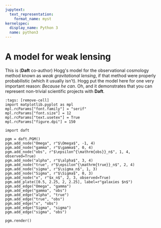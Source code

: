 ```yaml
---
jupytext:
  text_representation:
    format_name: myst
kernelspec:
  display_name: Python 3
  name: python3
---
```


A model for weak lensing
========================

This is (**Daft** co-author) Hogg's model for the observational
cosmology method known as *weak gravitational lensing*, if that method
were properly probabilistic (which it usually isn't).  Hogg put the
model here for one very important reason: *Because he can*.  Oh, and
it demonstrates that you can represent non-trivial scientific projects
with **Daft**.

```{code-cell}
:tags: [remove-cell]
import matplotlib.pyplot as mpl
mpl.rcParams["font.family"] = "serif"
mpl.rcParams["font.size"] = 12
mpl.rcParams["text.usetex"] = True
mpl.rcParams["figure.dpi"] = 150
```

```{code-cell}
import daft

pgm = daft.PGM()
pgm.add_node("Omega", r"$\Omega$", -1, 4)
pgm.add_node("gamma", r"$\gamma$", 0, 4)
pgm.add_node("obs", r"$\epsilon^{\mathrm{obs}}_n$", 1, 4, observed=True)
pgm.add_node("alpha", r"$\alpha$", 3, 4)
pgm.add_node("true", r"$\epsilon^{\mathrm{true}}_n$", 2, 4)
pgm.add_node("sigma", r"$\sigma_n$", 1, 3)
pgm.add_node("Sigma", r"$\Sigma$", 0, 3)
pgm.add_node("x", r"$x_n$", 2, 3, observed=True)
pgm.add_plate([0.5, 2.25, 2, 2.25], label=r"galaxies $n$")
pgm.add_edge("Omega", "gamma")
pgm.add_edge("gamma", "obs")
pgm.add_edge("alpha", "true")
pgm.add_edge("true", "obs")
pgm.add_edge("x", "obs")
pgm.add_edge("Sigma", "sigma")
pgm.add_edge("sigma", "obs")

pgm.render()
```
